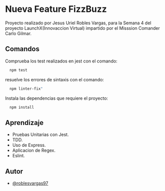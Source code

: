 # Nueva Feature FizzBuzz

Proyecto realizado por Jesus Uriel Robles Vargas, para la Semana 4 del proyecto LaunchX(Innovaccion Virtual) impartido por el Misssion Comander Carlo Gilmar.




## Comandos

Comprueba los test realizados en jest con el comando:

```bash
  npm test
```
resuelve los errores de sintaxis con el comando:

```bash
  npm linter-fix"
```

Instala las dependencias que requiere el proyecto:

```bash
  npm install
```


## Aprendizaje

- Pruebas Unitarias con Jest.
- TDD.
- Uso de Express.
- Aplicacion de Regex.
- Eslint.

## Autor

- [@roblesvargas97](https://github.com/roblesvargas97)


